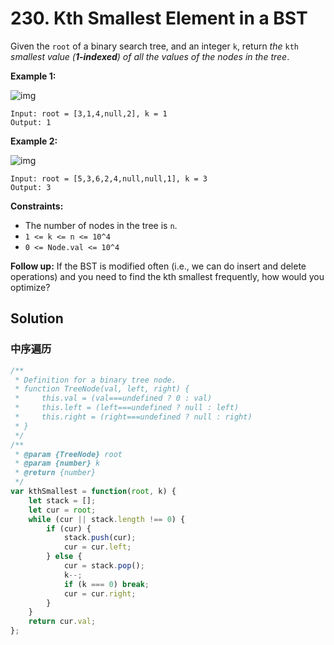 # 230. Kth Smallest Element in a BST

Given the `root` of a binary search tree, and an integer `k`, return *the* `kth` *smallest value (**1-indexed**) of all the values of the nodes in the tree*.

 

**Example 1:**

![img](https://assets.leetcode.com/uploads/2021/01/28/kthtree1.jpg)

```
Input: root = [3,1,4,null,2], k = 1
Output: 1
```

**Example 2:**

![img](https://assets.leetcode.com/uploads/2021/01/28/kthtree2.jpg)

```
Input: root = [5,3,6,2,4,null,null,1], k = 3
Output: 3
```

 

**Constraints:**

- The number of nodes in the tree is `n`.
- `1 <= k <= n <= 10^4`
- `0 <= Node.val <= 10^4`

 

**Follow up:** If the BST is modified often (i.e., we can do insert and delete operations) and you need to find the kth smallest frequently, how would you optimize?

## Solution

### 中序遍历

```js
/**
 * Definition for a binary tree node.
 * function TreeNode(val, left, right) {
 *     this.val = (val===undefined ? 0 : val)
 *     this.left = (left===undefined ? null : left)
 *     this.right = (right===undefined ? null : right)
 * }
 */
/**
 * @param {TreeNode} root
 * @param {number} k
 * @return {number}
 */
var kthSmallest = function(root, k) {
    let stack = [];
    let cur = root;
    while (cur || stack.length !== 0) {
        if (cur) {
            stack.push(cur);
            cur = cur.left;
        } else {
            cur = stack.pop();
            k--;
            if (k === 0) break;
            cur = cur.right;
        }
    }
    return cur.val;
};
```

